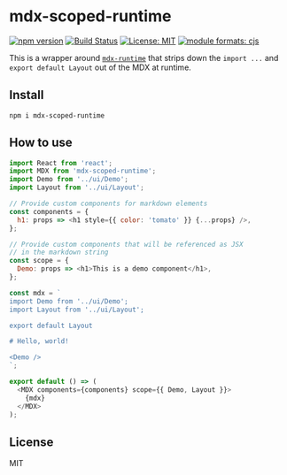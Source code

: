 # mdx-scoped-runtime

[![npm version][version-badge]][version]
[![Build Status][build-badge]][build]
[![License: MIT][license-badge]][license]
[![module formats: cjs][module-formats-badge]][unpkg-bundle]

This is a wrapper around [`mdx-runtime`][mdx-runtime] that strips down the `import ...`
and `export default Layout` out of the MDX at runtime.

## Install

```shell
npm i mdx-scoped-runtime
```

## How to use

```js
import React from 'react';
import MDX from 'mdx-scoped-runtime';
import Demo from '../ui/Demo';
import Layout from '../ui/Layout';

// Provide custom components for markdown elements
const components = {
  h1: props => <h1 style={{ color: 'tomato' }} {...props} />,
};

// Provide custom components that will be referenced as JSX
// in the markdown string
const scope = {
  Demo: props => <h1>This is a demo component</h1>,
};

const mdx = `
import Demo from '../ui/Demo';
import Layout from '../ui/Layout';

export default Layout

# Hello, world!

<Demo />
`;

export default () => (
  <MDX components={components} scope={{ Demo, Layout }}>
    {mdx}
  </MDX>
);
```

## License

MIT

[version-badge]: https://badge.fury.io/js/mdx-scoped-runtime.svg
[version]: https://www.npmjs.com/package/mdx-scoped-runtime
[build-badge]: https://travis-ci.org/buz-zard/gatsby-mdx.svg?branch=master
[build]: https://travis-ci.org/buz-zard/gatsby-mdx
[license-badge]: https://img.shields.io/badge/License-MIT-yellow.svg
[license]: https://opensource.org/licenses/MIT
[mdx-runtime]: https://www.npmjs.com/package/@mdx-js/runtime
[module-formats-badge]: https://img.shields.io/badge/module%20formats-cjs-green.svg
[unpkg-bundle]: https://unpkg.com/mdx-scoped-runtime/
